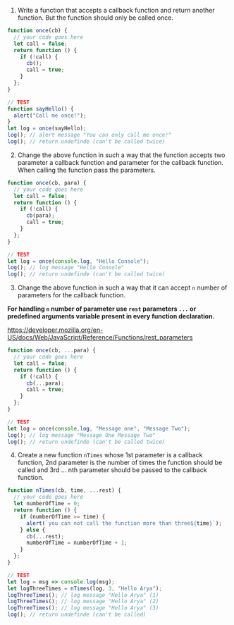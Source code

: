 1. Write a function that accepts a callback function and return another function. But the function should only be called once.

```js
function once(cb) {
  // your code goes here
  let call = false;
  return function () {
    if (!call) {
      cb();
      call = true;
    }
  };
}

// TEST
function sayHello() {
  alert("Call me once!");
}
let log = once(sayHello);
log(); // alert message "You can only call me once!"
log(); // return undefinde (can't be called twice)
```

2. Change the above function in such a way that the function accepts two parameter a callback function and parameter for the callback function. When calling the function pass the parameters.

```js
function once(cb, para) {
  // your code goes here
  let call = false;
  return function () {
    if (!call) {
      cb(para);
      call = true;
    }
  };
}

// TEST
let log = once(console.log, "Hello Console");
log(); // log message "Hello Console"
log(); // return undefinde (can't be called twice)
```

3. Change the above function in such a way that it can accept `n` number of parameters for the callback function.

**For handling `n` number of parameter use `rest` parameters `...` or predefined arguments variable present in every function declaration.**

https://developer.mozilla.org/en-US/docs/Web/JavaScript/Reference/Functions/rest_parameters

```js
function once(cb, ...para) {
  // your code goes here
  let call = false;
  return function () {
    if (!call) {
      cb(...para);
      call = true;
    }
  };
}

// TEST
let log = once(console.log, "Message one", "Message Two");
log(); // log message "Message One Message Two"
log(); // return undefinde (can't be called twice)
```

4. Create a new function `nTimes` whose 1st parameter is a callback function, 2nd parameter is the number of times the function should be called and 3rd ... nth parameter should be passed to the callback function.

```js
function nTimes(cb, time, ...rest) {
  // your code goes here
  let numberOfTime = 0;
  return function () {
    if (numberOfTime >= time) {
      alert(`you can not call the function more than three${time}`);
    } else {
      cb(...rest);
      numberOfTime = numberOfTime + 1;
    }
  };
}

// TEST
let log = msg => console.log(msg);
let logThreeTimes = nTimes(log, 3, "Hello Arya");
logThreeTimes(); // log message "Hello Arya" (1)
logThreeTimes(); // log message "Hello Arya" (2)
logThreeTimes(); // log message "Hello Arya" (3)
log(); // return undefinde (can't be called)
```
